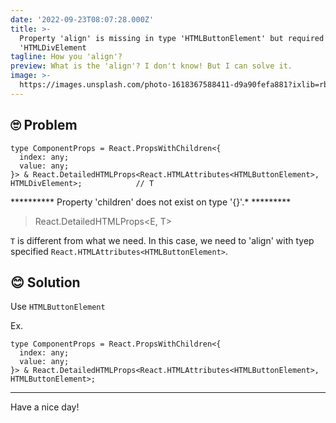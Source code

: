 ```yaml
---
date: '2022-09-23T08:07:28.000Z'
title: >-
  Property 'align' is missing in type 'HTMLButtonElement' but required in type
  'HTMLDivElement
tagline: How you 'align'?
preview: What is the 'align'? I don't know! But I can solve it.
image: >-
  https://images.unsplash.com/photo-1618367588411-d9a90fefa881?ixlib=rb-1.2.1&ixid=MnwxMjA3fDB8MHxwaG90by1wYWdlfHx8fGVufDB8fHx8&auto=format&fit=crop&w=1074&q=80
---
```


## 🙄 Problem
```
type ComponentProps = React.PropsWithChildren<{
  index: any;
  value: any;
}> & React.DetailedHTMLProps<React.HTMLAttributes<HTMLButtonElement>, HTMLDivElement>;            // T
```
********** Property 'children' does not exist on type '{}'.* *********

> React.DetailedHTMLProps<E, T>

`T` is different from what we need. In this case, we need to 'align' with tyep specified `React.HTMLAttributes<HTMLButtonElement>`.


## 😊 Solution
Use `HTMLButtonElement`

Ex.
```
type ComponentProps = React.PropsWithChildren<{
  index: any;
  value: any;
}> & React.DetailedHTMLProps<React.HTMLAttributes<HTMLButtonElement>, HTMLButtonElement>;
```

---

Have a nice day!
